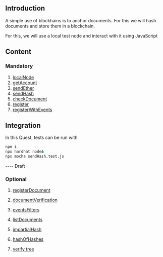
## Introduction

A simple use of blockhains is to anchor documents. For this we will hash documents and store them in a blockchain. 

For this, we will use a local test node and interact with it using JavaScript

## Content
### Mandatory
1. [localNode](localNode.md)
2. [getAccount](getAccount.md)
3. [sendEther](sendEther.md)
4. [sendHash](sendHash.md)
5. [checkDocument](checkDocument.md)
7. [register](register.md)
8. [registerWithEvents](registerWithEvents.md)


## Integration
In this Quest, tests can be run with
```sh
npm i 
npx hardhat node&
npx mocha sendHash.test.js
```


---- Draft

### Optional

1. [registerDocument](registerDocument.md)
2. [documentVerification](documentVerification.md)
3. [eventsFilters](eventsFilters)

4. [listDocuments](listDocuments.md)
5. [impartialHash](impartialHash.md)
6. [hashOfHashes](hashOfHashes.md)
7. [verify tree](hashOfHashes.md)


